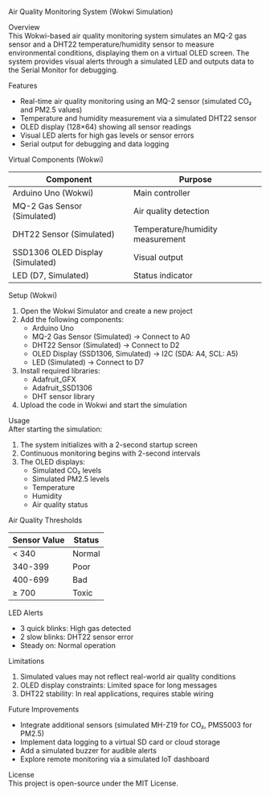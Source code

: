 Air Quality Monitoring System (Wokwi Simulation)

Overview  
This Wokwi-based air quality monitoring system simulates an MQ-2 gas sensor and a DHT22 temperature/humidity sensor to measure environmental conditions, displaying them on a virtual OLED screen. The system provides visual alerts through a simulated LED and outputs data to the Serial Monitor for debugging.

Features  
- Real-time air quality monitoring using an MQ-2 sensor (simulated CO₂ and PM2.5 values)  
- Temperature and humidity measurement via a simulated DHT22 sensor  
- OLED display (128×64) showing all sensor readings  
- Visual LED alerts for high gas levels or sensor errors  
- Serial output for debugging and data logging  

Virtual Components (Wokwi)  

Component | Purpose  
-----------|---------  
Arduino Uno (Wokwi) | Main controller  
MQ-2 Gas Sensor (Simulated) | Air quality detection  
DHT22 Sensor (Simulated) | Temperature/humidity measurement  
SSD1306 OLED Display (Simulated) | Visual output  
LED (D7, Simulated) | Status indicator  

Setup (Wokwi)  

1. Open the Wokwi Simulator and create a new project  
2. Add the following components:  
   - Arduino Uno  
   - MQ-2 Gas Sensor (Simulated) → Connect to A0  
   - DHT22 Sensor (Simulated) → Connect to D2  
   - OLED Display (SSD1306, Simulated) → I2C (SDA: A4, SCL: A5)  
   - LED (Simulated) → Connect to D7  
3. Install required libraries:  
   - Adafruit_GFX  
   - Adafruit_SSD1306  
   - DHT sensor library  
4. Upload the code in Wokwi and start the simulation  

Usage  
After starting the simulation:  
1. The system initializes with a 2-second startup screen  
2. Continuous monitoring begins with 2-second intervals  
3. The OLED displays:  
   - Simulated CO₂ levels  
   - Simulated PM2.5 levels  
   - Temperature  
   - Humidity  
   - Air quality status  

Air Quality Thresholds  

Sensor Value | Status  
--------------|--------  
< 340 | Normal  
340-399 | Poor  
400-699 | Bad  
≥ 700 | Toxic  

LED Alerts  

- 3 quick blinks: High gas detected  
- 2 slow blinks: DHT22 sensor error  
- Steady on: Normal operation  

Limitations  

1. Simulated values may not reflect real-world air quality conditions  
2. OLED display constraints: Limited space for long messages  
3. DHT22 stability: In real applications, requires stable wiring  

Future Improvements  

- Integrate additional sensors (simulated MH-Z19 for CO₂, PMS5003 for PM2.5)  
- Implement data logging to a virtual SD card or cloud storage  
- Add a simulated buzzer for audible alerts  
- Explore remote monitoring via a simulated IoT dashboard  

License  
This project is open-source under the MIT License.
